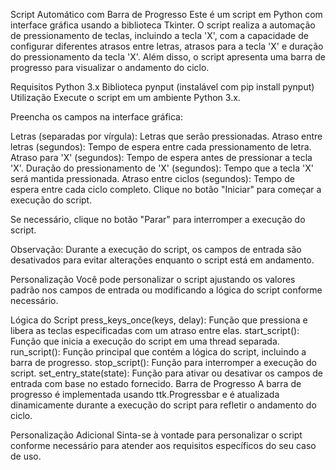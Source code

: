Script Automático com Barra de Progresso
Este é um script em Python com interface gráfica usando a biblioteca Tkinter. O script realiza a automação de pressionamento de teclas, incluindo a tecla 'X', com a capacidade de configurar diferentes atrasos entre letras, atrasos para a tecla 'X' e duração do pressionamento da tecla 'X'. Além disso, o script apresenta uma barra de progresso para visualizar o andamento do ciclo.

Requisitos
Python 3.x
Biblioteca pynput (instalável com pip install pynput)
Utilização
Execute o script em um ambiente Python 3.x.

Preencha os campos na interface gráfica:

Letras (separadas por vírgula): Letras que serão pressionadas.
Atraso entre letras (segundos): Tempo de espera entre cada pressionamento de letra.
Atraso para 'X' (segundos): Tempo de espera antes de pressionar a tecla 'X'.
Duração do pressionamento de 'X' (segundos): Tempo que a tecla 'X' será mantida pressionada.
Atraso entre ciclos (segundos): Tempo de espera entre cada ciclo completo.
Clique no botão "Iniciar" para começar a execução do script.

Se necessário, clique no botão "Parar" para interromper a execução do script.

Observação: Durante a execução do script, os campos de entrada são desativados para evitar alterações enquanto o script está em andamento.

Personalização
Você pode personalizar o script ajustando os valores padrão nos campos de entrada ou modificando a lógica do script conforme necessário.

Lógica do Script
press_keys_once(keys, delay): Função que pressiona e libera as teclas especificadas com um atraso entre elas.
start_script(): Função que inicia a execução do script em uma thread separada.
run_script(): Função principal que contém a lógica do script, incluindo a barra de progresso.
stop_script(): Função para interromper a execução do script.
set_entry_state(state): Função para ativar ou desativar os campos de entrada com base no estado fornecido.
Barra de Progresso
A barra de progresso é implementada usando ttk.Progressbar e é atualizada dinamicamente durante a execução do script para refletir o andamento do ciclo.

Personalização Adicional
Sinta-se à vontade para personalizar o script conforme necessário para atender aos requisitos específicos do seu caso de uso.






